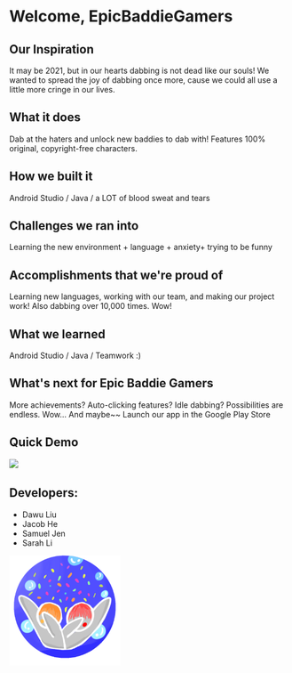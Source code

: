 # Welcome, EpicBaddieGamers
## Our Inspiration
It may be 2021, but in our hearts dabbing is not dead like our souls! We wanted to spread the joy of dabbing once more, cause we could all use a little more cringe in our lives. 
## What it does
Dab at the haters and unlock new baddies to dab with! Features 100% original, copyright-free characters.
## How we built it
Android Studio / Java / a LOT of blood sweat and tears
## Challenges we ran into
Learning the new environment + language + anxiety+ trying to be funny
## Accomplishments that we're proud of
Learning new languages, working with our team, and making our project work! Also dabbing over 10,000 times. Wow!
## What we learned
Android Studio / Java / Teamwork :)
## What's next for Epic Baddie Gamers
More achievements? Auto-clicking features? Idle dabbing? Possibilities are endless. Wow...
And maybe~~ Launch our app in the Google Play Store
## Quick Demo

[![](http://img.youtube.com/vi/P-wck_ZiZ7I/0.jpg)](http://www.youtube.com/watch?v=P-wck_ZiZ7I "EpicBaddieGamer")

## Developers:
 * Dawu Liu 
 * Jacob He 
 * Samuel Jen
 * Sarah Li

<img src="/EpicDab/app/src/main/res/drawable/icon.png" alt="drawing" width="200"/>
